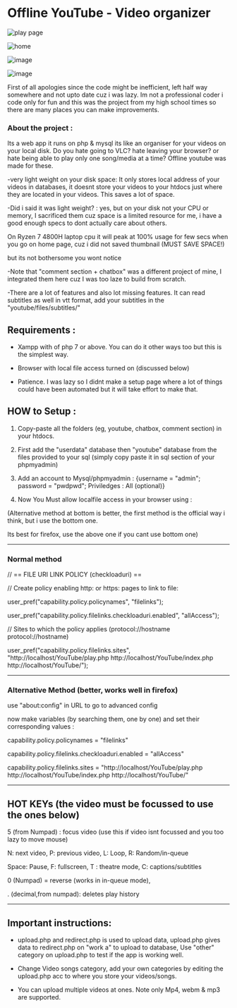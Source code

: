 # Offline YouTube - Video organizer

![play page](https://user-images.githubusercontent.com/33609172/154852861-5c026ea2-8436-447d-aa95-c4d3cfae514d.jpg)

![home](https://user-images.githubusercontent.com/33609172/154853030-9ae920eb-3286-4526-90c4-b7bebdf3b8b0.jpg)

![image](https://user-images.githubusercontent.com/33609172/156556331-19c255af-42c7-4dd2-a9e5-3d681e6b50d2.png)

![image](https://user-images.githubusercontent.com/33609172/156562151-12132a8c-ee8b-40d4-bf2e-dd391d0803f9.png)

First of all apologies since the code might be inefficient, left half way somewhere and not upto date cuz i was lazy. Im not a professional coder i code only for fun and this was the project from my high school times so there are many places you can make improvements.

### About the project :

Its a web app it runs on php & mysql its like an organiser for your videos on your local disk. Do you hate going to VLC? hate leaving your browser? or hate being able to play only one song/media at a time? Offline youtube was made for these.

-very light weight on your disk space: It only stores local address of your videos in databases, it doesnt store your videos to your htdocs just where they are located in your videos. This saves a lot of space.

-Did i said it was light weight? : yes, but on your disk not your CPU or memory, I sacrificed them cuz space is a limited resource for me, i have a good enough specs to dont actually care about others. 

On Ryzen 7 4800H laptop cpu it will peak at 100% usage for few secs when you go on home page, cuz i did not saved thumbnail (MUST SAVE SPACE!)

but its not bothersome you wont notice

-Note that "comment section + chatbox" was a different project of mine, I integrated them here cuz I was too laze to build from scratch.

-There are a lot of features and also lot missing features. It can read subtitles as well in vtt format, add your subtitles in the "youtube/files/subtitles/"

## Requirements :

- Xampp with of php 7 or above. You can do it other ways too but this is the simplest way.

- Browser with local file access turned on (discussed below)

- Patience. I was lazy so I didnt make a setup page where a lot of things could have been automated but it will take effort to make that.

## HOW to Setup :

1. Copy-paste all the folders (eg, youtube, chatbox, comment section) in your htdocs.

2. First add the "userdata" database then "youtube" database from the files provided to your sql (simply copy paste it in sql section of your phpmyadmin)

3. Add an account to Mysql/phpmyadmin : {username = "admin"; password = "pwdpwd"; Priviledges : All (optional)}

4. Now You Must allow localfile access in your browser using : 


(Alternative method at bottom is better, the first method is the official way i think, but i use the bottom one.

Its best for firefox, use the above one if you cant use bottom one)

--------------------------------------------------

### Normal method

// == FILE URI LINK POLICY (checkloaduri) ==

// Create policy enabling http: or https: pages to link to file:

user_pref("capability.policy.policynames", "filelinks");

user_pref("capability.policy.filelinks.checkloaduri.enabled", "allAccess");

// Sites to which the policy applies (protocol://hostname protocol://hostname)

user_pref("capability.policy.filelinks.sites", "http://localhost/YouTube/play.php http://localhost/YouTube/index.php http://localhost/YouTube/");


--------------------------------------------------
### Alternative Method (better, works well in firefox)

use "about:config" in URL to go to advanced config

now make variables (by searching them, one by one) and set their corresponding values :

capability.policy.policynames = "filelinks"

capability.policy.filelinks.checkloaduri.enabled = "allAccess"

capability.policy.filelinks.sites = "http://localhost/YouTube/play.php http://localhost/YouTube/index.php http://localhost/YouTube/"


--------------------------------------------------

## HOT KEYs (the video must be focussed to use the ones below)

5 (from Numpad) :  focus video  (use this if video isnt focussed and you too lazy to move mouse)

N: next video, P: previous video, L: Loop, R: Random/in-queue

Space: Pause, F: fullscreen, T : theatre mode, C: captions/subtitles

0 (Numpad) = reverse (works in in-queue mode), 

. (decimal,from numpad): deletes play history

--------------------------------------------------

## Important instructions:

- upload.php and redirect.php is used to upload data, upload.php gives data to redirect.php on "work a" to upload to database, Use "other" category on upload.php to test if the app is working well.

- Change Video songs category, add your own categories by editing the upload.php acc to where you store your videos/songs.

- You can upload multiple videos at ones. Note only Mp4, webm & mp3 are supported. 
